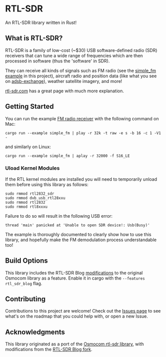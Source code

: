 # RTL-SDR
An RTL-SDR library written in Rust!

## What is RTL-SDR?
RTL-SDR is a family of low-cost (~$30) USB software-defined radio (SDR) receivers that can tune a wide range of frequencies which are then processed in software (thus the 'software' in SDR).

They can receive all kinds of signals such as FM radio (see the [simple_fm example](examples/) in this project), aircraft radio and position data (like what you see on [adsb-exchange](https://globe.adsbexchange.com/)), weather satellite imagery, and more!

[rtl-sdr.com](https://www.rtl-sdr.com/about-rtl-sdr/) has a great page with much more explanation.
## Getting Started
You can run the example [FM radio receiver](examples/simple_fm.rs) with the following command on Mac:
```
cargo run --example simple_fm | play -r 32k -t raw -e s -b 16 -c 1 -V1 -
```
and similarly on Linux:
```
cargo run --example simple_fm | aplay -r 32000 -f S16_LE
```
### Uload Kernel Modules
If the RTL kernel modules are installed you will need to temporarily unload them before using this library as follows:
```
sudo rmmod rtl2832_sdr
sudo rmmod dvb_usb_rtl28xxu
sudo rmmod rtl2832
sudo rmmod rtl8xxxu
```
Failure to do so will result in the following USB error:
```
thread 'main' panicked at 'Unable to open SDR device!: Usb(Busy)'
```

The example is thoroughly documented to clearly show how to use this library, and hopefully make the FM demodulation process understandable too!

## Build Options
This library includes the RTL-SDR Blog [modifications](https://github.com/rtlsdrblog/rtl-sdr-blog) to the original Osmocom library as a feature. Enable it in cargo with the `--features rtl_sdr_blog` flag.

## Contributing
Contributions to this project are welcome! Check out the [Issues page](https://github.com/ccostes/rtl-sdr-rs/issues) to see what's on the roadmap that you could help with, or open a new Issue.

## Acknowledgments
This library originated as a port of the [Osmocom rtl-sdr library](https://osmocom.org/projects/rtl-sdr/wiki), with modifications from the [RTL-SDR Blog fork](https://github.com/rtlsdrblog/rtl-sdr-blog).
